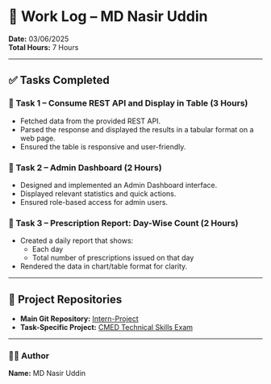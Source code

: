 # 📝 Work Log – MD Nasir Uddin

**Date:** 03/06/2025  
**Total Hours:** 7 Hours  

---

## ✅ Tasks Completed

### 🔹 Task 1 – Consume REST API and Display in Table (3 Hours)
- Fetched data from the provided REST API.
- Parsed the response and displayed the results in a tabular format on a web page.
- Ensured the table is responsive and user-friendly.

### 🔹 Task 2 – Admin Dashboard (2 Hours)
- Designed and implemented an Admin Dashboard interface.
- Displayed relevant statistics and quick actions.
- Ensured role-based access for admin users.

### 🔹 Task 3 – Prescription Report: Day-Wise Count (2 Hours)
- Created a daily report that shows:
  - Each day
  - Total number of prescriptions issued on that day
- Rendered the data in chart/table format for clarity.

---

## 📂 Project Repositories

- **Main Git Repository:** [Intern-Project](https://github.com/nurubel1819/Intern-Project)
- **Task-Specific Project:** [CMED Technical Skills Exam](https://github.com/nurubel1819/CMED-Technical-Skills-Exam)

---

### 👨‍💻 Author
**Name:** MD Nasir Uddin
